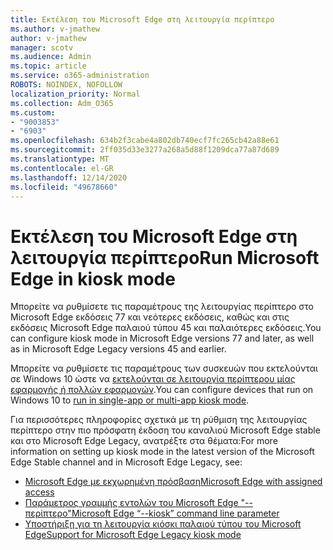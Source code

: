```yaml
---
title: Εκτέλεση του Microsoft Edge στη λειτουργία περίπτερο
ms.author: v-jmathew
author: v-jmathew
manager: scotv
ms.audience: Admin
ms.topic: article
ms.service: o365-administration
ROBOTS: NOINDEX, NOFOLLOW
localization_priority: Normal
ms.collection: Adm_O365
ms.custom:
- "9003853"
- "6903"
ms.openlocfilehash: 634b2f3cabe4a802db740ecf7fc265cb42a88e61
ms.sourcegitcommit: 2ff035d33e3277a268a5d88f1209dca77a87d689
ms.translationtype: MT
ms.contentlocale: el-GR
ms.lasthandoff: 12/14/2020
ms.locfileid: "49678660"
---
```

# <a name="run-microsoft-edge-in-kiosk-mode"></a><span data-ttu-id="dd684-102">Εκτέλεση του Microsoft Edge στη λειτουργία περίπτερο</span><span class="sxs-lookup"><span data-stu-id="dd684-102">Run Microsoft Edge in kiosk mode</span></span>

<span data-ttu-id="dd684-103">Μπορείτε να ρυθμίσετε τις παραμέτρους της λειτουργίας περίπτερο στο Microsoft Edge εκδόσεις 77 και νεότερες εκδόσεις, καθώς και στις εκδόσεις Microsoft Edge παλαιού τύπου 45 και παλαιότερες εκδόσεις.</span><span class="sxs-lookup"><span data-stu-id="dd684-103">You can configure kiosk mode in Microsoft Edge versions 77 and later, as well as in Microsoft Edge Legacy versions 45 and earlier.</span></span>

<span data-ttu-id="dd684-104">Μπορείτε να ρυθμίσετε τις παραμέτρους των συσκευών που εκτελούνται σε Windows 10 ώστε να [εκτελούνται σε λειτουργία περίπτερου μίας εφαρμογής ή πολλών εφαρμογών](https://go.microsoft.com/fwlink/?linkid=2133659).</span><span class="sxs-lookup"><span data-stu-id="dd684-104">You can configure devices that run on Windows 10 to [run in single-app or multi-app kiosk mode](https://go.microsoft.com/fwlink/?linkid=2133659).</span></span>

<span data-ttu-id="dd684-105">Για περισσότερες πληροφορίες σχετικά με τη ρύθμιση της λειτουργίας περίπτερο στην πιο πρόσφατη έκδοση του καναλιού Microsoft Edge stable και στο Microsoft Edge Legacy, ανατρέξτε στα θέματα:</span><span class="sxs-lookup"><span data-stu-id="dd684-105">For more information on setting up kiosk mode in the latest version of the Microsoft Edge Stable channel and in Microsoft Edge Legacy, see:</span></span>

- [<span data-ttu-id="dd684-106">Microsoft Edge με εκχωρημένη πρόσβαση</span><span class="sxs-lookup"><span data-stu-id="dd684-106">Microsoft Edge with assigned access</span></span>](https://go.microsoft.com/fwlink/?linkid=2133494)
- [<span data-ttu-id="dd684-107">Παράμετρος γραμμής εντολών του Microsoft Edge "--περίπτερο"</span><span class="sxs-lookup"><span data-stu-id="dd684-107">Microsoft Edge “--kiosk” command line parameter</span></span>](https://go.microsoft.com/fwlink/?linkid=2133724)
- [<span data-ttu-id="dd684-108">Υποστήριξη για τη λειτουργία κιόσκι παλαιού τύπου του Microsoft Edge</span><span class="sxs-lookup"><span data-stu-id="dd684-108">Support for Microsoft Edge Legacy kiosk mode</span></span>](https://go.microsoft.com/fwlink/?linkid=2133725)
